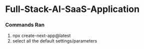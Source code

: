 # Full-Stack-AI-SaaS-Application

### Commands Ran
1. npx create-next-app@latest
2. select all the default settings/parameters
